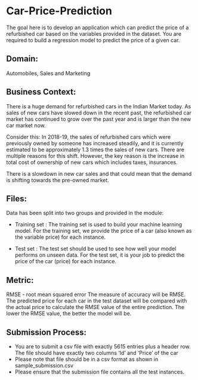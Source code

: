 # Car-Price-Prediction

The goal here is to develop an application which can predict the price of a refurbished car based on the variables provided in the dataset. You are required to build a regression model to predict the price of a given car.

## Domain:
Automobiles, Sales and Marketing

## Business Context:
There is a huge demand for refurbished cars in the Indian Market today. As sales of new cars have slowed down in the recent past, the refurbished car market has continued to grow over the past year and is larger than the new car market now. 

Consider this: In 2018-19, the sales of refurbished cars which were previously owned by someone has increased steadily, and it is currently estimated to be approximately 1.3 times the sales of new cars. There are multiple reasons for this shift. However, the key reason is the increase in total cost of ownership of new cars which includes taxes, insurances.

There is a slowdown in new car sales and that could mean that the demand is shifting towards the pre-owned market. 

## Files:
Data has been split into two groups and provided in the module:

* Training set : The training set is used to build your machine learning model. For the training set, we provide the price of a car (also known as the variable price) for each instance.

* Test set : The test set should be used to see how well your model performs on unseen data. For the test set, it is your job to predict the price of the car (price) for each instance.

## Metric:
RMSE - root mean squared error
The measure of accuracy will be RMSE. The predicted price for each car in the test dataset will be compared with the actual price to calculate the RMSE value of the entire prediction. The lower the RMSE value, the better the model will be.

## Submission Process:
* You are to submit a csv file with exactly 5615 entries plus a header row. The file should have exactly two columns ‘Id’ and ‘Price’ of the car
* Please note that file should be in a csv format as shown in sample_submission.csv
* Please ensure that the submission file contains all the test instances.
